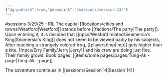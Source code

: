 ```yaml
---
{"dg-publish":true,"permalink":"/sessions/session-13/"}
---
```


#sessions
3/29/25 - IRL
The capital [[locations/cities and towns/Westford\|Westford]] stands before [[factions/The party\|The party]]. Upon entering it, it is decided that [[npcs/Wesford related/Seamersia's King\|Seamersia's King]] does not seem to be viewed badly by his subjects, After touching a strangely colored frog, [[players/Imp\|Imp]] gets higher than a kite. [[npcs/Erry Family/Jerry\|Jerry]] and his crew are doing just fine. Their family grows.
Book pages: [[items/tome pages/pages/Tung-Ak - page\|Tung-Ak - page]]

The adventure continues in [[sessions/Session 14\|Session 14]]
